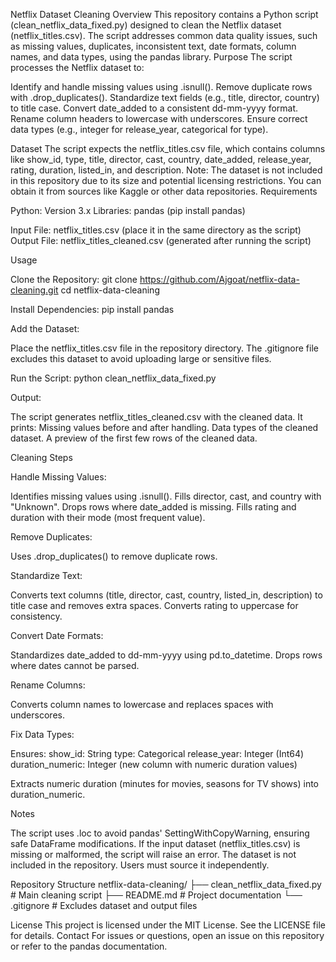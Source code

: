 Netflix Dataset Cleaning
Overview
This repository contains a Python script (clean_netflix_data_fixed.py) designed to clean the Netflix dataset (netflix_titles.csv). The script addresses common data quality issues, such as missing values, duplicates, inconsistent text, date formats, column names, and data types, using the pandas library.
Purpose
The script processes the Netflix dataset to:

Identify and handle missing values using .isnull().
Remove duplicate rows with .drop_duplicates().
Standardize text fields (e.g., title, director, country) to title case.
Convert date_added to a consistent dd-mm-yyyy format.
Rename column headers to lowercase with underscores.
Ensure correct data types (e.g., integer for release_year, categorical for type).

Dataset
The script expects the netflix_titles.csv file, which contains columns like show_id, type, title, director, cast, country, date_added, release_year, rating, duration, listed_in, and description. Note: The dataset is not included in this repository due to its size and potential licensing restrictions. You can obtain it from sources like Kaggle or other data repositories.
Requirements

Python: Version 3.x
Libraries:
pandas (pip install pandas)


Input File: netflix_titles.csv (place it in the same directory as the script)
Output File: netflix_titles_cleaned.csv (generated after running the script)

Usage

Clone the Repository:
git clone https://github.com/Ajgoat/netflix-data-cleaning.git
cd netflix-data-cleaning


Install Dependencies:
pip install pandas


Add the Dataset:

Place the netflix_titles.csv file in the repository directory.
The .gitignore file excludes this dataset to avoid uploading large or sensitive files.


Run the Script:
python clean_netflix_data_fixed.py


Output:

The script generates netflix_titles_cleaned.csv with the cleaned data.
It prints:
Missing values before and after handling.
Data types of the cleaned dataset.
A preview of the first few rows of the cleaned data.





Cleaning Steps

Handle Missing Values:

Identifies missing values using .isnull().
Fills director, cast, and country with "Unknown".
Drops rows where date_added is missing.
Fills rating and duration with their mode (most frequent value).


Remove Duplicates:

Uses .drop_duplicates() to remove duplicate rows.


Standardize Text:

Converts text columns (title, director, cast, country, listed_in, description) to title case and removes extra spaces.
Converts rating to uppercase for consistency.


Convert Date Formats:

Standardizes date_added to dd-mm-yyyy using pd.to_datetime.
Drops rows where dates cannot be parsed.


Rename Columns:

Converts column names to lowercase and replaces spaces with underscores.


Fix Data Types:

Ensures:
show_id: String
type: Categorical
release_year: Integer (Int64)
duration_numeric: Integer (new column with numeric duration values)


Extracts numeric duration (minutes for movies, seasons for TV shows) into duration_numeric.



Notes

The script uses .loc to avoid pandas' SettingWithCopyWarning, ensuring safe DataFrame modifications.
If the input dataset (netflix_titles.csv) is missing or malformed, the script will raise an error.
The dataset is not included in the repository. Users must source it independently.

Repository Structure
netflix-data-cleaning/
├── clean_netflix_data_fixed.py  # Main cleaning script
├── README.md                    # Project documentation
└── .gitignore                   # Excludes dataset and output files

License
This project is licensed under the MIT License. See the LICENSE file for details.
Contact
For issues or questions, open an issue on this repository or refer to the pandas documentation.
